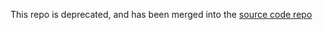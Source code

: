 This repo is deprecated, and has been merged into the [source code repo](https://github.com/blueprint-freespeech/ricochet-refresh/tree/master/buildscripts)
